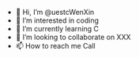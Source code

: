 - 👋 Hi, I’m @uestcWenXin
- 👀 I’m interested in coding
- 🌱 I’m currently learning C
- 💞️ I’m looking to collaborate on XXX
- 📫 How to reach me Call

<!---
uestcWenXin/uestcWenXin is a ✨ special ✨ repository because its `README.md` (this file) appears on your GitHub profile.
You can click the Preview link to take a look at your changes.
--->

